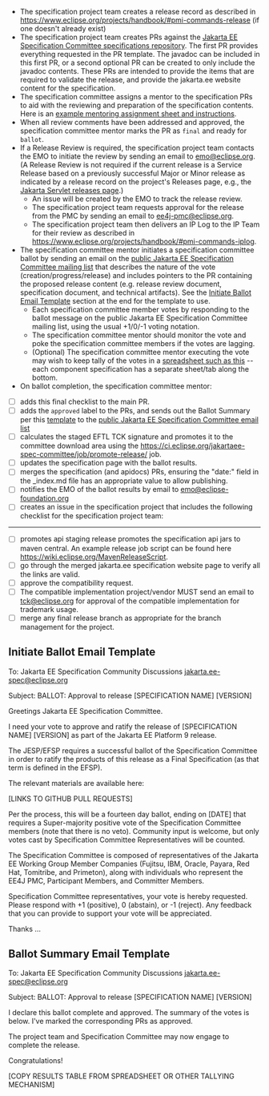 * The specification project team creates a release record as described in https://www.eclipse.org/projects/handbook/#pmi-commands-release (if one doesn't already exist)
* The specification project team creates PRs against the [Jakarta EE Specification Committee specifications repository](https://github.com/jakartaee/specifications). The first
PR provides everything requested in the PR template. The javadoc can be included in this first PR, or a second optional PR can be created to only include the javadoc contents.
These PRs are intended to provide the items that are required to validate the release, and provide the jakarta.ee website
content for the specification.
* The specification committee assigns a mentor to the specification PRs to aid with the reviewing and preparation of the specification contents.  Here is an [example mentoring assignment sheet and instructions](https://docs.google.com/document/d/1KaSQBfiyJc2whfQdeuQ1Y7mXnnUnnCuiE-nAqUq5Foo/edit).
* When all review comments have been addressed and approved, the specification committee mentor marks the PR as `final` and ready for `ballot`.
* If a Release Review is required, the specification project team contacts the EMO to initiate the review by sending an email to emo@eclipse.org.
(A Release Review is not required if the current release is a Service Release based on a previously successful Major or Minor
release as indicated by a release record on the project's Releases page, e.g., the [Jakarta Servlet releases page](https://projects.eclipse.org/projects/ee4j.servlet/reviews).)
  * An issue will be created by the EMO to track the release review.
  * The specification project team requests approval for the release from the PMC by sending an email to ee4j-pmc@eclipse.org.
  * The specification project team then delivers an IP Log to the IP Team for their review as described in https://www.eclipse.org/projects/handbook/#pmi-commands-iplog.
* The specification committee mentor initiates a specification committee ballot by sending an email on the [public Jakarta EE Specification Committee mailing list](jakarta.ee-spec@eclipse.org) that describes the nature of the vote (creation/progress/release) and includes
pointers to the PR containing the proposed release content (e.g. release review document, specification document, and technical artifacts). See
the [Initiate Ballot Email Template](#initiate-ballot-email-template) section at the end for the template to use.
  * Each specification committee member votes by responding to the ballot message on the public Jakarta EE Specification Committee mailing list, using the usual +1/0/-1 voting notation.
  * The specification committee mentor should monitor the vote and poke the specification committee members if the votes are lagging.
  * (Optional) The specification committee mentor executing the vote may wish to keep tally of the votes in a [spreadsheet such as this](https://docs.google.com/spreadsheets/d/17kIjFbBOuGOv-rQvA3U_MUsNfXAyd8uzPn6h4752tok/edit) -- each component specification has a separate sheet/tab along the bottom.
* On ballot completion, the specification committee mentor:
 - [ ] adds this final checklist to the main PR.
 - [ ] adds the `approved` label to the PRs, and sends out the Ballot Summary per this [template](#ballot-summary-email-template) to the [public Jakarta EE Specification Committee email list](jakarta.ee-spec@eclipse.org)
 - [ ] calculates the staged EFTL TCK signature and promotes it to the committee download area
  using the https://ci.eclipse.org/jakartaee-spec-committee/job/promote-release/ job.
 - [ ] updates the specification page with the ballot results.
 - [ ] merges the specification (and apidocs) PRs, ensuring the "date:" field in the _index.md file has an appropriate value to allow publishing.
 - [ ] notifies the EMO of the ballot results by email to [emo@eclipse-foundation.org](emo@eclipse-foundation.org)
 - [ ] creates an issue in the specification project that includes the following checklist for the specification project team:

<!-- Add this list to the specification project issue -->
 ----
 - [ ] promotes api staging release promotes the specification api jars to maven central. An example release job script can be found here https://wiki.eclipse.org/MavenReleaseScript.
 - [ ] go through the merged jakarta.ee specification website page to verify all the links are valid.
 - [ ] approve the compatibility request.
 - [ ] The compatible implementation project/vendor MUST send an email to tck@eclipse.org for approval of the compatible implementation for trademark usage.
 - [ ] merge any final release branch as appropriate for the branch management for the project.

## Initiate Ballot Email Template

To: Jakarta EE Specification Community Discussions <jakarta.ee-spec@eclipse.org>
 
Subject: BALLOT: Approval to release [SPECIFICATION NAME] [VERSION] 
 
Greetings Jakarta EE Specification Committee.
 
I need your vote to approve and ratify the release of [SPECIFICATION NAME] [VERSION] as part of the Jakarta EE Platform 9 release. 
 
The JESP/EFSP requires a successful ballot of the Specification Committee in order to ratify the products of this release as a Final Specification (as that term is defined in the EFSP). 
 
The relevant materials are available here:
 
[LINKS TO GITHUB PULL REQUESTS]
 
Per the process, this will be a fourteen day ballot, ending on [DATE] that requires a Super-majority positive vote of the Specification Committee members (note that there is no veto). Community input is welcome, but only votes cast by Specification Committee Representatives will be counted.
 
The Specification Committee is composed of representatives of the Jakarta EE Working Group Member Companies (Fujitsu, IBM, Oracle, Payara, Red Hat, Tomitribe, and Primeton), along with individuals who represent the EE4J PMC, Participant Members, and Committer Members.
 
Specification Committee representatives, your vote is hereby requested. Please respond with +1 (positive), 0 (abstain), or -1 (reject).  Any feedback that you can provide to support your vote will be appreciated.

Thanks … 

## Ballot Summary Email Template

To: Jakarta EE Specification Community Discussions <jakarta.ee-spec@eclipse.org>

Subject: BALLOT: Approval to release [SPECIFICATION NAME] [VERSION] 

I declare this ballot complete and approved. The summary of the votes is below. I've marked the corresponding PRs as approved.

The project team and Specification Committee may now engage to complete the release.

Congratulations!

[COPY RESULTS TABLE FROM SPREADSHEET OR OTHER TALLYING MECHANISM]
